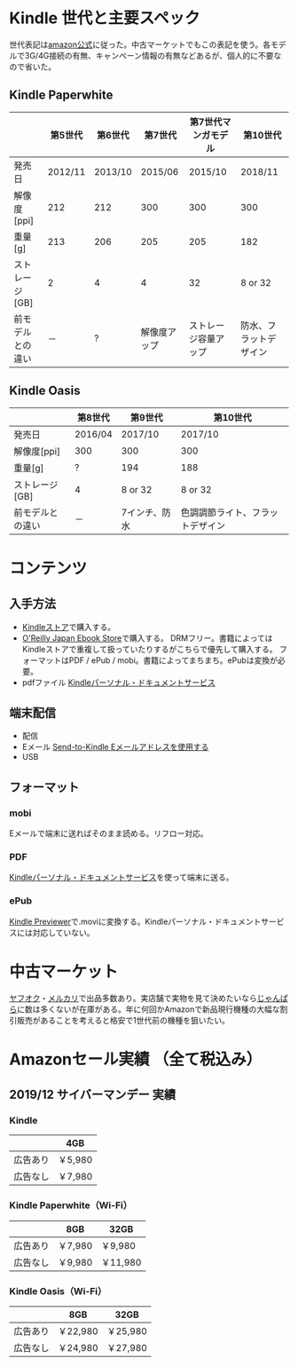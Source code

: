 
# Kindle 世代と主要スペック

世代表記は[amazon公式](https://www.amazon.co.jp/gp/help/customer/display.html/?nodeId=201263790)に従った。中古マーケットでもこの表記を使う。各モデルで3G/4G接続の有無、キャンペーン情報の有無などあるが、個人的に不要なので省いた。

## Kindle Paperwhite

|                  | 第5世代 | 第6世代 | 第7世代      | 第7世代マンガモデル  | 第10世代               |
| ---------------- | ------- | ------- | ------------ | -------------------- | ---------------------- |
| 発売日           | 2012/11 | 2013/10 | 2015/06      | 2015/10              | 2018/11                |
| 解像度[ppi]      | 212     | 212     | 300          | 300                  | 300                    |
| 重量[g]          | 213     | 206     | 205          | 205                  | 182                    |
| ストレージ[GB]   | 2       | 4       | 4            | 32                   | 8 or 32                |
| 前モデルとの違い | －      | ?       | 解像度アップ | ストレージ容量アップ | 防水、フラットデザイン |

## Kindle Oasis

|                  | 第8世代 | 第9世代       | 第10世代                         |
| ---------------- | ------- | ------------- | -------------------------------- |
| 発売日           | 2016/04 | 2017/10       | 2017/10                          |
| 解像度[ppi]      | 300     | 300           | 300                              |
| 重量[g]          | ?       | 194           | 188                              |
| ストレージ[GB]   | 4       | 8 or 32       | 8 or 32                          |
| 前モデルとの違い | －      | 7インチ、防水 | 色調調節ライト、フラットデザイン |

# コンテンツ

## 入手方法

- [Kindleストア]()で購入する。
- [O'Reilly Japan Ebook Store](https://www.oreilly.co.jp/ebook/)で購入する。
    DRMフリー。書籍によってはKindleストアで重複して扱っていたりするがこちらで優先して購入する。
    フォーマットはPDF / ePub / mobi。書籍によってまちまち。ePubは変換が必要。
- pdfファイル
    [Kindleパーソナル・ドキュメントサービス](https://www.amazon.co.jp/gp/help/customer/display.html?nodeId=200767340)

## 端末配信

- 配信
- Eメール
    [Send-to-Kindle Eメールアドレスを使用する](https://www.amazon.co.jp/gp/help/customer/display.html?nodeId=201974220)
- USB

## フォーマット

### mobi

Eメールで端末に送ればそのまま読める。リフロー対応。

### PDF

[Kindleパーソナル・ドキュメントサービス](https://www.amazon.co.jp/gp/help/customer/display.html?nodeId=200767340)を使って端末に送る。

### ePub

[Kindle Previewer](https://kdp.amazon.co.jp/ja_JP/help/topic/G202131170)で.moviに変換する。Kindleパーソナル・ドキュメントサービスには対応していない。

# 中古マーケット

[ヤフオク](https://auctions.yahoo.co.jp/)・[メルカリ](https://www.mercari.com/)で出品多数あり。実店舗で実物を見て決めたいなら[じゃんぱら](http://www.janpara.co.jp/)に数は多くないが在庫がある。年に何回かAmazonで新品現行機種の大幅な割引販売があることを考えると格安で1世代前の機種を狙いたい。

# Amazonセール実績 （全て税込み）

## 2019/12 サイバーマンデー 実績

### Kindle

|          | 4GB    |
| -------- | ------ |
| 広告あり | ￥5,980 |
| 広告なし | ￥7,980 |

### Kindle Paperwhite（Wi-Fi）

|          | 8GB    | 32GB    |
| -------- | ------ | ------- |
| 広告あり | ￥7,980 | ￥9,980  |
| 広告なし | ￥9,980 | ￥11,980 |

### Kindle Oasis（Wi-Fi）

|          | 8GB     | 32GB    |
| -------- | ------- | ------- |
| 広告あり | ￥22,980 | ￥25,980 |
| 広告なし | ￥24,980 | ￥27,980 |
